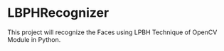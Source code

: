 # LBPHRecognizer
This project will recognize the Faces using LPBH Technique of OpenCV Module in Python.
